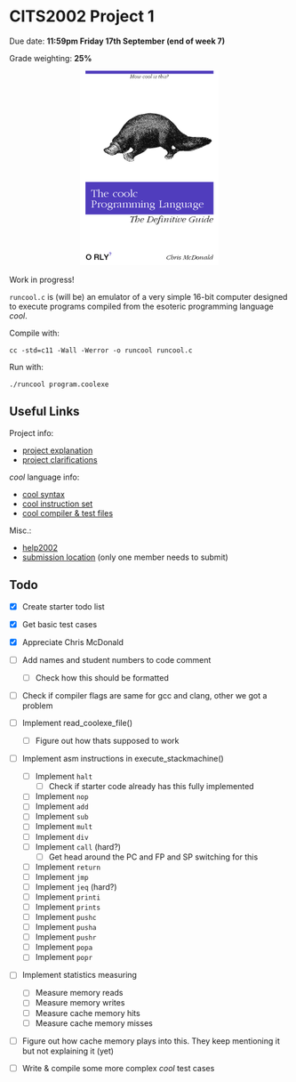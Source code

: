 # CITS2002 Project 1

Due date: **11:59pm Friday 17th September (end of week 7)**

Grade weighting: **25%**

<p align="center">
  <img src="coolbook.png" width="250px" height="350"/>
</p>

Work in progress!

`runcool.c` is (will be) an emulator of a very simple 16-bit computer designed to execute programs compiled from the esoteric programming language *cool*.

Compile with:
```
cc -std=c11 -Wall -Werror -o runcool runcool.c
```

Run with:
```
./runcool program.coolexe
```

## Useful Links

Project info:
 + [project explanation](http://teaching.csse.uwa.edu.au/units/CITS2002/projects/project1.php)
 + [project clarifications](http://teaching.csse.uwa.edu.au/units/CITS2002/projects/project1-clarifications.php)

*cool* language info:
 + [cool syntax](http://teaching.csse.uwa.edu.au/units/CITS2002/projects/coolsyntax.php)
 + [cool instruction set](http://teaching.csse.uwa.edu.au/units/CITS2002/projects/coolinstructions.php)
 + [cool compiler & test files](https://secure.csse.uwa.edu.au/run/coolc)

Misc.: 
 + [help2002](https://secure.csse.uwa.edu.au/run/help2002)
 + [submission location](https://secure.csse.uwa.edu.au/run/cssubmit) (only one member needs to submit)

## Todo

 + [x] Create starter todo list
 + [x] Get basic test cases
 + [x] Appreciate Chris McDonald
 + [ ] Add names and student numbers to code comment
	+ [ ] Check how this should be formatted
 + [ ] Check if compiler flags are same for gcc and clang, other we got a problem
 + [ ] Implement read_coolexe_file()
     + [ ] Figure out how thats supposed to work
 + [ ] Implement asm instructions in execute_stackmachine()
	 + [ ] Implement `halt`
		+ [ ] Check if starter code already has this fully implemented
	 + [ ] Implement `nop`
	 + [ ] Implement `add`
	 + [ ] Implement `sub`
	 + [ ] Implement `mult`
	 + [ ] Implement `div`
	 + [ ] Implement `call` (hard?)
		+ [ ] Get head around the PC and FP and SP switching for this
	 + [ ] Implement `return`
	 + [ ] Implement `jmp`
	 + [ ] Implement `jeq` (hard?)
	 + [ ] Implement `printi`
	 + [ ] Implement `prints`
	 + [ ] Implement `pushc`
	 + [ ] Implement `pusha`
	 + [ ] Implement `pushr`
	 + [ ] Implement `popa`
	 + [ ] Implement `popr`
 + [ ] Implement statistics measuring
	 + [ ] Measure memory reads
	 + [ ] Measure memory writes
	 + [ ] Measure cache memory hits
	 + [ ] Measure cache memory misses
 + [ ] Figure out how cache memory plays into this.  They keep mentioning it but not explaining it (yet)
 + [ ] Write & compile some more complex *cool* test cases
 


